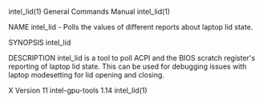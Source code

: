 intel_lid(1)                                                                             General Commands Manual                                                                             intel_lid(1)

NAME
       intel_lid - Polls the values of different reports about laptop lid state.

SYNOPSIS
       intel_lid

DESCRIPTION
       intel_lid is a tool to poll ACPI and the BIOS scratch register's reporting of laptop lid state.  This can be used for debugging issues with laptop modesetting for lid opening and closing.

X Version 11                                                                               intel-gpu-tools 1.14                                                                              intel_lid(1)
